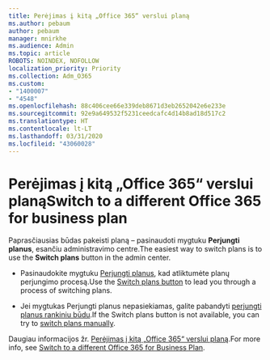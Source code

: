 ```yaml
---
title: Perėjimas į kitą „Office 365“ verslui planą
ms.author: pebaum
author: pebaum
manager: mnirkhe
ms.audience: Admin
ms.topic: article
ROBOTS: NOINDEX, NOFOLLOW
localization_priority: Priority
ms.collection: Adm_O365
ms.custom:
- "1400007"
- "4548"
ms.openlocfilehash: 88c406cee66e339deb8671d3eb2652042e6e233e
ms.sourcegitcommit: 92e9a649532f5231ceedcafc4d14b8ad18d517c2
ms.translationtype: HT
ms.contentlocale: lt-LT
ms.lasthandoff: 03/31/2020
ms.locfileid: "43060028"
---
```

# <a name="switch-to-a-different-office-365-for-business-plan"></a><span data-ttu-id="d9cc5-102">Perėjimas į kitą „Office 365“ verslui planą</span><span class="sxs-lookup"><span data-stu-id="d9cc5-102">Switch to a different Office 365 for business plan</span></span>

<span data-ttu-id="d9cc5-103">Paprasčiausias būdas pakeisti planą – pasinaudoti mygtuku **Perjungti planus**, esančiu administravimo centre.</span><span class="sxs-lookup"><span data-stu-id="d9cc5-103">The easiest way to switch plans is to use the **Switch plans** button in the admin center.</span></span>

- <span data-ttu-id="d9cc5-104">Pasinaudokite mygtuku [Perjungti planus](https://docs.microsoft.com/microsoft-365/commerce/subscriptions/switch-to-a-different-plan?view=o365-worldwide#use-the-switch-plans-button), kad atliktumėte planų perjungimo procesą.</span><span class="sxs-lookup"><span data-stu-id="d9cc5-104">Use the [Switch plans button](https://docs.microsoft.com/microsoft-365/commerce/subscriptions/switch-to-a-different-plan?view=o365-worldwide#use-the-switch-plans-button) to lead you through a process of switching plans.</span></span> 

- <span data-ttu-id="d9cc5-105">Jei mygtukas Perjungti planus nepasiekiamas, galite pabandyti [perjungti planus rankiniu būdu](https://docs.microsoft.com/microsoft-365/commerce/subscriptions/switch-to-a-different-plan?view=o365-worldwide#the-switch-plans-button-isnt-there).</span><span class="sxs-lookup"><span data-stu-id="d9cc5-105">If the Switch plans button is not available, you can try to [switch plans manually](https://docs.microsoft.com/microsoft-365/commerce/subscriptions/switch-to-a-different-plan?view=o365-worldwide#the-switch-plans-button-isnt-there).</span></span> 

<span data-ttu-id="d9cc5-106">Daugiau informacijos žr. [Perėjimas į kitą „Office 365“ verslui planą](https://docs.microsoft.com/microsoft-365/commerce/subscriptions/switch-to-a-different-plan?view=o365-worldwide).</span><span class="sxs-lookup"><span data-stu-id="d9cc5-106">For more info, see [Switch to a different Office 365 for Business Plan](https://docs.microsoft.com/microsoft-365/commerce/subscriptions/switch-to-a-different-plan?view=o365-worldwide).</span></span>
